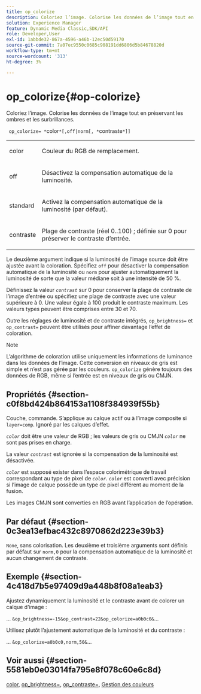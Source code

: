 ```yaml
---
title: op_colorize
description: Coloriez l’image. Colorise les données de l’image tout en préservant les ombres et les surbrillances.
solution: Experience Manager
feature: Dynamic Media Classic,SDK/API
role: Developer,User
exl-id: 1abbde32-867a-4596-a46b-12ec50d59170
source-git-commit: 7a07ec9550c0685c908191dd6806d5b84678820d
workflow-type: tm+mt
source-wordcount: '313'
ht-degree: 3%

---
```


# op_colorize{#op-colorize}

Coloriez l’image. Colorise les données de l’image tout en préservant les ombres et les surbrillances.

` op_colorize= *`color`*[,off|norm[, *`contraste`*]]`

<table id="simpletable_768D6CDF3F734E7F89DC7AB2EAAC0C77"> 
 <tr class="strow"> 
  <td class="stentry"> <p> <span class="varname"> color </span> </p> </td> 
  <td class="stentry"> <p>Couleur du RGB de remplacement. </p> </td> 
 </tr> 
 <tr class="strow"> 
  <td class="stentry"> <p> <span class="codeph"> off </span> </p> </td> 
  <td class="stentry"> <p>Désactivez la compensation automatique de la luminosité. </p> </td> 
 </tr> 
 <tr class="strow"> 
  <td class="stentry"> <p> <span class="codeph"> standard </span> </p> </td> 
  <td class="stentry"> <p>Activez la compensation automatique de la luminosité (par défaut). </p> </td> 
 </tr> 
 <tr class="strow"> 
  <td class="stentry"> <p> <span class="varname"> contraste </span> </p> </td> 
  <td class="stentry"> <p>Plage de contraste (réel 0..100) ; définie sur 0 pour préserver le contraste d’entrée. </p> </td> 
 </tr> 
</table>

Le deuxième argument indique si la luminosité de l’image source doit être ajustée avant la coloration. Spécifiez `off` pour désactiver la compensation automatique de la luminosité ou `norm` pour ajuster automatiquement la luminosité de sorte que la valeur médiane soit à une intensité de 50 %.

Définissez la valeur *`contrast`* sur 0 pour conserver la plage de contraste de l’image d’entrée ou spécifiez une plage de contraste avec une valeur supérieure à 0. Une valeur égale à 100 produit le contraste maximum. Les valeurs types peuvent être comprises entre 30 et 70.

Outre les réglages de luminosité et de contraste intégrés, `op_brightness=` et `op_contrast=` peuvent être utilisés pour affiner davantage l’effet de coloration.

>[!NOTE]
>
>L’algorithme de coloration utilise uniquement les informations de luminance dans les données de l’image. Cette conversion en niveaux de gris est simple et n’est pas gérée par les couleurs. `op_colorize` génère toujours des données de RGB, même si l’entrée est en niveaux de gris ou CMJN.

## Propriétés {#section-c0f8bd424b864153a1108f384939f55b}

Couche, commande. S’applique au calque actif ou à l’image composite si `layer=comp`. Ignoré par les calques d’effet.

*`color`* doit être une valeur de RGB ; les valeurs de gris ou CMJN *`color`* ne sont pas prises en charge.

La valeur *`contrast`* est ignorée si la compensation de la luminosité est désactivée.

*`color`* est supposé exister dans l’espace colorimétrique de travail correspondant au type de pixel de *`color`*. *`color`* est converti avec précision si l’image de calque possède un type de pixel différent au moment de la fusion.

Les images CMJN sont converties en RGB avant l’application de l’opération.

## Par défaut {#section-0c3ea13efbac432c8970862d223e39b3}

`None`, sans colorisation. Les deuxième et troisième arguments sont définis par défaut sur `norm,0` pour la compensation automatique de la luminosité et aucun changement de contraste.

## Exemple {#section-4c418d7b5e97409d9a448b8f08a1eab3}

Ajustez dynamiquement la luminosité et le contraste avant de colorer un calque d’image :

... `&op_brightness=-15&op_contrast=22&op_colorize=a0b0c0&`...

Utilisez plutôt l’ajustement automatique de la luminosité et du contraste :

... `&op_colorize=a0b0c0,norm,50&`...

## Voir aussi {#section-5581eb0e03014fa795e8f078c60e6c8d}

[color](/help/aem-is-ir-api/is-api/http-ref/image-serving-api-ref/c-http-protocol-reference/c-data-types/r-is-http-color.md), [op_brightness=](../../../../../is-api/http-ref/image-serving-api-ref/c-http-protocol-reference/c-command-reference/r-op-brightness.md#reference-edf79dc41ae5411c80bec3ee3731c58a), [op_contraste=](../../../../../is-api/http-ref/image-serving-api-ref/c-http-protocol-reference/c-command-reference/r-op-contrast.md#reference-b26dfa9869fd43bebea0fbb8e9fe743d), [Gestion des couleurs](../../../../../is-api/http-ref/image-serving-api-ref/c-http-protocol-reference/c-syntax-and-features/r-color-management.md#reference-c7e4a72d589145189f7e4bcb6b4544d7)

